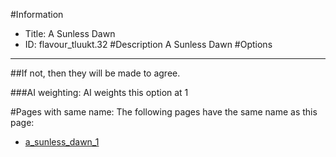 #Information
 - Title: A Sunless Dawn
 - ID: flavour_tluukt.32
#Description
A Sunless Dawn
#Options

___
##If not, then they will be made to agree.

###AI weighting:
AI weights this option at 1



#Pages with same name:
The following pages have the same name as this page:
 - [a_sunless_dawn_1](a_sunless_dawn_1.md)
